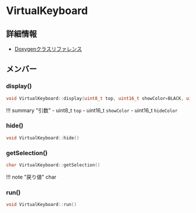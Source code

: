 # VirtualKeyboard



## 詳細情報

- [Doxygenクラスリファレンス](https://lang-ship.com/reference/Arduino/latest/class_virtual_keyboard.html)

## メンバー

### display()



```c
void VirtualKeyboard::display(uint8_t top, uint16_t showColor=BLACK, uint16_t hideColor=WHITE)
```

!!! summary "引数"
	- uint8_t `top` 
	- uint16_t `showColor` 
	- uint16_t `hideColor` 



### hide()



```c
void VirtualKeyboard::hide()
```



### getSelection()



```c
char VirtualKeyboard::getSelection()
```

!!! note "戻り値"
	char



### run()



```c
void VirtualKeyboard::run()
```



